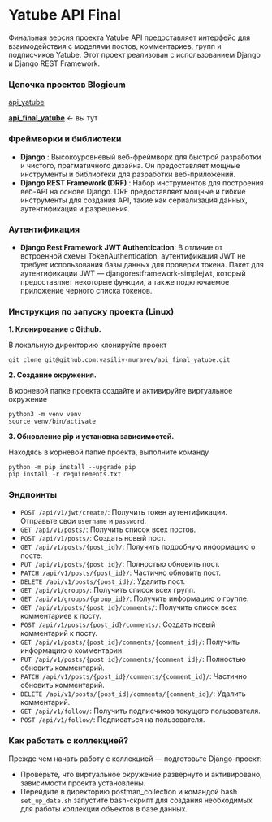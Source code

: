 # Yatube API Final

Финальная версия проекта Yatube API предоставляет интерфейс для взаимодействия с моделями постов, комментариев, групп и подписчиков Yatube. Этот проект реализован с использованием Django и Django REST Framework. 

### Цепочка проектов Blogicum
[api_yatube](https://github.com/vasiliy-muravev/api_yatube "api_yatube")

**[api_final_yatube](https://github.com/vasiliy-muravev/api_final_yatube "api_final_yatube")** &#8592; вы тут

### Фреймворки и библиотеки

* **Django** : Высокоуровневый веб-фреймворк для быстрой разработки и чистого, прагматичного дизайна. Он предоставляет мощные инструменты и библиотеки для разработки веб-приложений.
* **Django REST Framework (DRF)** : Набор инструментов для построения веб-API на основе Django. DRF предоставляет мощные и гибкие инструменты для создания API, такие как сериализация данных, аутентификация и разрешения.

### Аутентификация

* **Django Rest Framework JWT Authentication**: В отличие от встроенной схемы TokenAuthentication, аутентификация JWT не требует использования базы данных для проверки токена. Пакет для аутентификации JWT — djangorestframework-simplejwt, который предоставляет некоторые функции, а также подключаемое приложение черного списка токенов.

### Инструкция по запуску проекта (Linux)
**1. Клонирование с Github.**

В локальную директорию клонируйте проект
```
git clone git@github.com:vasiliy-muravev/api_final_yatube.git
```
**2. Создание окружения.**

В корневой папке проекта создайте и активируйте виртуальное окружение
```
python3 -m venv venv
source venv/bin/activate
```

**3. Обновление pip и установка зависимостей.**
 
Находясь в корневой папке проекта, выполните команду
```
python -m pip install --upgrade pip
pip install -r requirements.txt
```

### Эндпоинты

* `POST /api/v1/jwt/create/`: Получить токен аутентификации. Отправьте свои `username` и `password`.
* `GET /api/v1/posts/`: Получить список всех постов.
* `POST /api/v1/posts/`: Создать новый пост.
* `GET /api/v1/posts/{post_id}/`: Получить подробную информацию о посте.
* `PUT /api/v1/posts/{post_id}/`: Полностью обновить пост.
* `PATCH /api/v1/posts/{post_id}/`: Частично обновить пост.
* `DELETE /api/v1/posts/{post_id}/`: Удалить пост.
* `GET /api/v1/groups/`: Получить список всех групп.
* `GET /api/v1/groups/{group_id}/`: Получить информацию о группе.
* `GET /api/v1/posts/{post_id}/comments/`: Получить список всех комментариев к посту.
* `POST /api/v1/posts/{post_id}/comments/`: Создать новый комментарий к посту.
* `GET /api/v1/posts/{post_id}/comments/{comment_id}/`: Получить информацию о комментарии.
* `PUT /api/v1/posts/{post_id}/comments/{comment_id}/`: Полностью обновить комментарий.
* `PATCH /api/v1/posts/{post_id}/comments/{comment_id}/`: Частично обновить комментарий.
* `DELETE /api/v1/posts/{post_id}/comments/{comment_id}/`: Удалить комментарий.
* `GET /api/v1/follow/`: Получить подписчиков текущего пользователя.
* `POST /api/v1/follow/`: Подписаться на пользователя.

### Как работать с коллекцией?
Прежде чем начать работу с коллекцией — подготовьте Django-проект:
* Проверьте, что виртуальное окружение развёрнуто и активировано, зависимости проекта установлены.
* Перейдите в директорию postman_collection и командой bash `set_up_data.sh` запустите bash-скрипт для создания необходимых для работы коллекции объектов в базе данных.